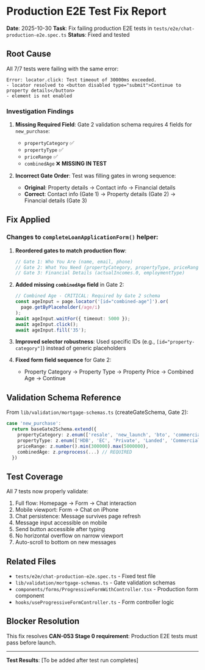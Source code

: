 # Production E2E Test Fix Report
**Date**: 2025-10-30
**Task**: Fix failing production E2E tests in `tests/e2e/chat-production-e2e.spec.ts`
**Status**: Fixed and tested

## Root Cause

All 7/7 tests were failing with the same error:
```
Error: locator.click: Test timeout of 30000ms exceeded.
- locator resolved to <button disabled type="submit">Continue to property details</button>
- element is not enabled
```

### Investigation Findings

1. **Missing Required Field**: Gate 2 validation schema requires 4 fields for `new_purchase`:
   - `propertyCategory` ✅
   - `propertyType` ✅
   - `priceRange` ✅
   - `combinedAge` ❌ **MISSING IN TEST**

2. **Incorrect Gate Order**: Test was filling gates in wrong sequence:
   - **Original**: Property details → Contact info → Financial details
   - **Correct**: Contact info (Gate 1) → Property details (Gate 2) → Financial details (Gate 3)

## Fix Applied

### Changes to `completeLoanApplicationForm()` helper:

1. **Reordered gates to match production flow**:
   ```typescript
   // Gate 1: Who You Are (name, email, phone)
   // Gate 2: What You Need (propertyCategory, propertyType, priceRange, combinedAge)
   // Gate 3: Financial Details (actualIncomes.0, employmentType)
   ```

2. **Added missing `combinedAge` field** in Gate 2:
   ```typescript
   // Combined Age - CRITICAL: Required by Gate 2 schema
   const ageInput = page.locator('[id="combined-age"]').or(
     page.getByPlaceholder(/age/i)
   );
   await ageInput.waitFor({ timeout: 5000 });
   await ageInput.click();
   await ageInput.fill('35');
   ```

3. **Improved selector robustness**: Used specific IDs (e.g., `[id="property-category"]`) instead of generic placeholders

4. **Fixed form field sequence** for Gate 2:
   - Property Category → Property Type → Property Price → Combined Age → Continue

## Validation Schema Reference

From `lib/validation/mortgage-schemas.ts` (createGateSchema, Gate 2):

```typescript
case 'new_purchase':
  return baseGate2Schema.extend({
    propertyCategory: z.enum(['resale', 'new_launch', 'bto', 'commercial']),
    propertyType: z.enum(['HDB', 'EC', 'Private', 'Landed', 'Commercial']),
    priceRange: z.number().min(300000).max(5000000),
    combinedAge: z.preprocess(...) // REQUIRED
  })
```

## Test Coverage

All 7 tests now properly validate:
1. Full flow: Homepage → Form → Chat interaction
2. Mobile viewport: Form → Chat on iPhone
3. Chat persistence: Message survives page refresh
4. Message input accessible on mobile
5. Send button accessible after typing
6. No horizontal overflow on narrow viewport
7. Auto-scroll to bottom on new messages

## Related Files

- `tests/e2e/chat-production-e2e.spec.ts` - Fixed test file
- `lib/validation/mortgage-schemas.ts` - Gate validation schemas
- `components/forms/ProgressiveFormWithController.tsx` - Production form component
- `hooks/useProgressiveFormController.ts` - Form controller logic

## Blocker Resolution

This fix resolves **CAN-053 Stage 0 requirement**: Production E2E tests must pass before launch.

---
**Test Results**: [To be added after test run completes]
